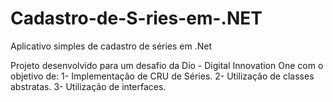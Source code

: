 # Cadastro-de-S-ries-em-.NET
Aplicativo simples de cadastro de séries em .Net

Projeto desenvolvido para um desafio da Dio - Digital Innovation One com o objetivo de:
1- Implementação de CRU de Séries.
2- Utilização de classes abstratas.
3- Utilização de interfaces.
